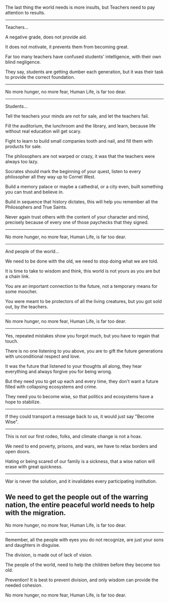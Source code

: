The last thing the world needs is more insults,
but Teachers need to pay attention to results.

---

Teachers...

A negative grade,
does not provide aid.

It does not motivate,
it prevents them from becoming great.

Far too many teachers have confused students' intelligence,
with their own blind negligence.

They say, students are getting dumber each generation,
but it was their task to provide the correct foundation.



---

No more hunger, no more fear,
Human Life, is far too dear.

---


Students...

Tell the teachers your minds are not for sale,
and let the teachers fail.

Fill the auditorium, the lunchroom and the library,
and learn, because life without real education will get scary.

Fight to learn to build small companies tooth and nail,
and fill them with products for sale.

The philosophers are not warped or crazy,
it was that the teachers were always too lazy.

Socrates should mark the beginning of your quest,
listen to every philosopher all they way up to Cornel West.

Build a memory palace or maybe a cathedral, or a city even,
built something you can trust and believe in.

Build in sequence that history dictates,
this will help you remember all the Philosophers and True Saints.

Never again trust others with the content of your character and mind,
precisely because of every one of those paychecks that they signed.


---

No more hunger, no more fear,
Human Life, is far too dear.

---


And people of the world...

We need to be done with the old,
we need to stop doing what we are told.

It is time to take to wisdom and think,
this world is not yours as you are but a chain link.

You are an important connection to the future,
not a temporary means for some moocher.

You were meant to be protectors of all the living creatures,
but you got sold out, by the teachers.

---

No more hunger, no more fear,
Human Life, is far too dear.

---

Yes, repeated mistakes show you forgot much,
but you have to regain that touch.

There is no one listening to you above,
you are to gift the future generations with unconditional respect and love.

It was the future that listened to your thoughts all along,
they hear everything and always forgive you for being wrong.

But they need you to get up each and every time,
they don't want a future filled with collapsing ecosystems and crime.

They need you to become wise,
so that politics and ecosystems have a hope to stabilize.

---

If they could transport a message back to us,
it would just say "Become Wise".

---

This is not our first rodeo, folks,
and climate change is not a hoax.

We need to end poverty, prisons, and wars,
we have to relax borders and open doors.

Hating or being scared of our family is a sickness,
that a wise nation will erase with great quickness.

---

War is never the solution,
and it invalidates every participating institution.

We need to get the people out of the warring nation,
the entire peaceful world needs to help with the migration.
---

No more hunger, no more fear,
Human Life, is far too dear.

---
Remember, all the people with eyes you do not recognize,
are just your sons and daughters in disguise.

The division,
is made out of lack of vision.

The people of the world,
need to help the children before they become too old.

Prevention! It is best to prevent division,
and only wisdom can provide the needed cohesion.

No more hunger, no more fear,
Human Life, is far too dear.
